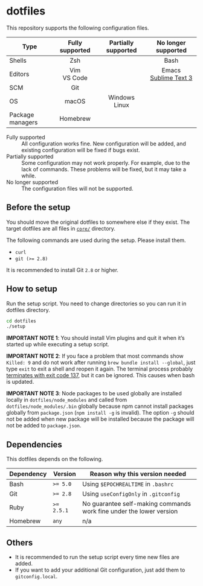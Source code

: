 # dotfiles
This repository supports the following configuration files.

| Type             | Fully supported | Partially supported | No longer supported                                            |
|------------------|:---------------:|:-------------------:|:--------------------------------------------------------------:|
| Shells           | Zsh             |                     | Bash                                                           |
| Editors          | Vim<br>VS Code  |                     | Emacs<br>[Sublime Text 3](https://github.com/noraworld/sublrc) |
| SCM              | Git             |                     |                                                                |
| OS               | macOS           | Windows<br>Linux    |                                                                |
| Package managers | Homebrew        |                     |                                                                |

<dl>
  <dt>Fully supported</dt>
  <dd>All configuration works fine. New configuration will be added, and existing configuration will be fixed if bugs exist.</dd>
  <dt>Partially supported</dt>
  <dd>Some configuration may not work properly. For example, due to the lack of commands. These problems will be fixed, but it may take a while.</dd>
  <dt>No longer supported</dt>
  <dd>The configuration files will not be supported.</dd>
</dl>

## Before the setup
You should move the original dotfiles to somewhere else if they exist. The target dotfiles are all files in [`core/`](core/) directory.

The following commands are used during the setup. Please install them.

* `curl`
* `git (>= 2.8)`

It is recommended to install Git `2.8` or higher.

## How to setup
Run the setup script. You need to change directories so you can run it in dotfiles directory.

```bash
cd dotfiles
./setup
```

**IMPORTANT NOTE 1**: You should install Vim plugins and quit it when it’s started up while executing a setup script.

**IMPORTANT NOTE 2**: If you face a problem that most commands show `Killed: 9` and do not work after running `brew bundle install --global`, just type `exit` to exit a shell and reopen it again. The terminal process probably [terminates with exit code 137](https://code.visualstudio.com/docs/supporting/troubleshoot-terminal-launch), but it can be ignored. This causes when bash is updated.

**IMPORTANT NOTE 3**: Node packages to be used globally are installed locally in `dotfiles/node_modules` and called from `dotfiles/node_modules/.bin` globally because npm cannot install packages globally from `package.json` (`npm install -g` is invalid). The option `-g` should not be added when new package will be installed because the package will not be added to `package.json`.

## Dependencies
This dotfiles depends on the following.

| Dependency | Version    | Reason why this version needed                                      |
|------------|------------|---------------------------------------------------------------------|
| Bash       | `>= 5.0`   | Using `$EPOCHREALTIME` in `.bashrc`                                 |
| Git        | `>= 2.8`   | Using `useConfigOnly` in `.gitconfig`                               |
| Ruby       | `>= 2.5.1` | No guarantee self-making commands work fine under the lower version |
| Homebrew   | `any`      | n/a                                                                 |

## Others
* It is recommended to run the setup script every time new files are added.
* If you want to add your additional Git configuration, just add them to `gitconfig.local`.

